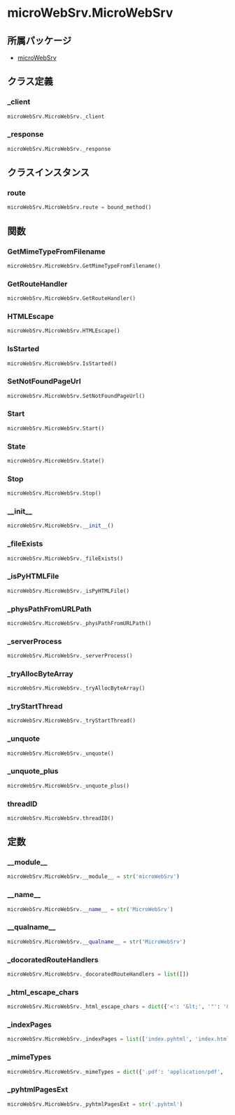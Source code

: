 # microWebSrv.MicroWebSrv

## 所属パッケージ
- [microWebSrv](../../module/microWebSrv)

## クラス定義

### \_client
```python
microWebSrv.MicroWebSrv._client
```

### \_response
```python
microWebSrv.MicroWebSrv._response
```

## クラスインスタンス

### route
```python
microWebSrv.MicroWebSrv.route = bound_method()
```

## 関数

### GetMimeTypeFromFilename
```python
microWebSrv.MicroWebSrv.GetMimeTypeFromFilename()
```

### GetRouteHandler
```python
microWebSrv.MicroWebSrv.GetRouteHandler()
```

### HTMLEscape
```python
microWebSrv.MicroWebSrv.HTMLEscape()
```

### IsStarted
```python
microWebSrv.MicroWebSrv.IsStarted()
```

### SetNotFoundPageUrl
```python
microWebSrv.MicroWebSrv.SetNotFoundPageUrl()
```

### Start
```python
microWebSrv.MicroWebSrv.Start()
```

### State
```python
microWebSrv.MicroWebSrv.State()
```

### Stop
```python
microWebSrv.MicroWebSrv.Stop()
```

### \_\_init\_\_
```python
microWebSrv.MicroWebSrv.__init__()
```

### \_fileExists
```python
microWebSrv.MicroWebSrv._fileExists()
```

### \_isPyHTMLFile
```python
microWebSrv.MicroWebSrv._isPyHTMLFile()
```

### \_physPathFromURLPath
```python
microWebSrv.MicroWebSrv._physPathFromURLPath()
```

### \_serverProcess
```python
microWebSrv.MicroWebSrv._serverProcess()
```

### \_tryAllocByteArray
```python
microWebSrv.MicroWebSrv._tryAllocByteArray()
```

### \_tryStartThread
```python
microWebSrv.MicroWebSrv._tryStartThread()
```

### \_unquote
```python
microWebSrv.MicroWebSrv._unquote()
```

### \_unquote\_plus
```python
microWebSrv.MicroWebSrv._unquote_plus()
```

### threadID
```python
microWebSrv.MicroWebSrv.threadID()
```

## 定数

### \_\_module\_\_
```python
microWebSrv.MicroWebSrv.__module__ = str('microWebSrv')
```

### \_\_name\_\_
```python
microWebSrv.MicroWebSrv.__name__ = str('MicroWebSrv')
```

### \_\_qualname\_\_
```python
microWebSrv.MicroWebSrv.__qualname__ = str('MicroWebSrv')
```

### \_docoratedRouteHandlers
```python
microWebSrv.MicroWebSrv._docoratedRouteHandlers = list([])
```

### \_html\_escape\_chars
```python
microWebSrv.MicroWebSrv._html_escape_chars = dict({'<': '&lt;', '"': '&quot;', '&': '&amp;', "'": '&apos;', '>': '&gt;'})
```

### \_indexPages
```python
microWebSrv.MicroWebSrv._indexPages = list(['index.pyhtml', 'index.html', 'index.htm', 'default.pyhtml', 'default.html', 'default.htm'])
```

### \_mimeTypes
```python
microWebSrv.MicroWebSrv._mimeTypes = dict({'.pdf': 'application/pdf', '.htm': 'text/html', '.jpg': 'image/jpeg', '.xhtml': 'application/xhtml+xml', '.jpeg': 'image/jpeg', '.png': 'image/png', '.gif': 'image/gif', '.xml': 'application/xml', '.svg': 'image/svg+xml', '.js': 'application/javascript', '.css': 'text/css', '.json': 'application/json', '.ico': 'image/x-icon', '.html': 'text/html', '.txt': 'text/plain', '.csv': 'text/csv', '.zip': 'application/zip'})
```

### \_pyhtmlPagesExt
```python
microWebSrv.MicroWebSrv._pyhtmlPagesExt = str('.pyhtml')
```
